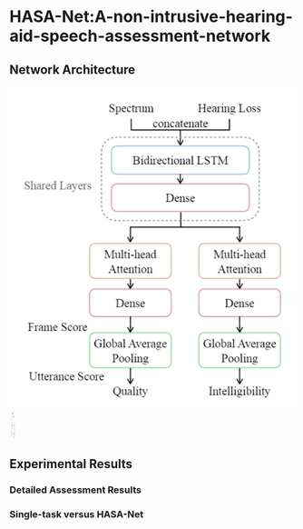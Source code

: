 # HASA-Net:A-non-intrusive-hearing-aid-speech-assessment-network

## Network Architecture
![image](https://github.com/sophie091524/HASA-Net-A-non-intrusive-hearing-aid-speech-assessment-network/blob/main/pic/hasanet.PNG)
<img src="https://github.com/sophie091524/HASA-Net-A-non-intrusive-hearing-aid-speech-assessment-network/blob/main/pic/hasanet.PNG" width='10' height='50'>
## Experimental Results
### Detailed Assessment Results


### Single-task versus HASA-Net



